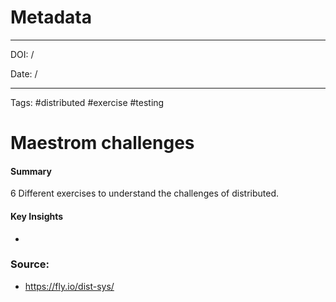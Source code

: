 
# Metadata

---

DOI: /

Date: /

---

Tags: #distributed #exercise #testing

# Maestrom challenges

#### Summary
6 Different exercises to understand the challenges of distributed.


#### Key Insights
-

### Source:
- https://fly.io/dist-sys/
